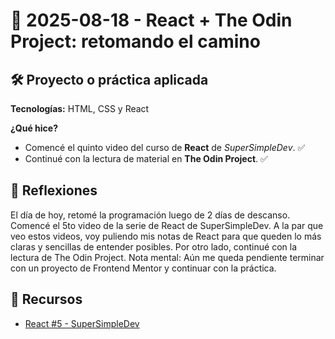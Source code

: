 # 📅 2025-08-18 - React + The Odin Project: retomando el camino

## 🛠️ Proyecto o práctica aplicada

**Tecnologías:** HTML, CSS y React  

**¿Qué hice?**  

- Comencé el quinto video del curso de **React** de *SuperSimpleDev*. ✅  
- Continué con la lectura de material en **The Odin Project**. ✅  

## 💭 Reflexiones  

El día de hoy, retomé la programación luego de 2 días de descanso. Comencé el 5to video de la serie de React de SuperSimpleDev. A la par que veo estos videos, voy puliendo mis notas de React para que queden lo más claras y sencillas de entender posibles. Por otro lado, continué con la lectura de The Odin Project.
Nota mental: Aún me queda pendiente terminar con un proyecto de Frontend Mentor y continuar con la práctica.

## 🔗 Recursos

- [React #5 - SuperSimpleDev](https://www.youtube.com/watch?v=Mra4RGb-Exc&t=4256s)